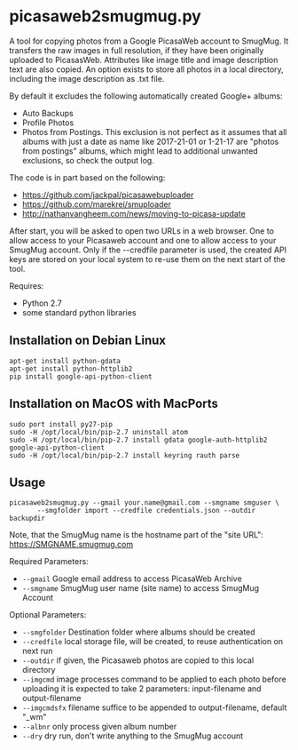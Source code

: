# picasaweb2smugmug.py

A tool for copying photos from a Google PicasaWeb account to SmugMug.
It transfers the raw images in full resolution, if they have been originally uploaded to PicasasWeb.
Attributes like image title and image description text are also copied.
An option exists to store all photos in a local directory, including the image description as .txt file.

By default it excludes the following automatically created Google+ albums:
* Auto Backups
* Profile Photos
* Photos from Postings. This exclusion is not perfect as it assumes that all albums with just a date as name like 2017-21-01 or 1-21-17 are "photos from postings" albums, which might lead to additional unwanted exclusions, so check the output log.

The code is in part based on the following:
* https://github.com/jackpal/picasawebuploader
* https://github.com/marekrei/smuploader
* http://nathanvangheem.com/news/moving-to-picasa-update

After start, you will be asked to open two URLs in a web browser.
One to allow access to your Picasaweb account
and one to allow access to your SmugMug account.
Only if the --credfile parameter is used, the created API keys are stored on your local system to re-use them on the next start of the tool.

Requires:
* Python 2.7
* some standard python libraries

## Installation on Debian Linux
```
apt-get install python-gdata
apt-get install python-httplib2
pip install google-api-python-client
```

## Installation on MacOS with MacPorts
```
sudo port install py27-pip
sudo -H /opt/local/bin/pip-2.7 uninstall atom 
sudo -H /opt/local/bin/pip-2.7 install gdata google-auth-httplib2 google-api-python-client
sudo -H /opt/local/bin/pip-2.7 install keyring rauth parse
```

## Usage
```
picasaweb2smugmug.py --gmail your.name@gmail.com --smgname smguser \
       --smgfolder import --credfile credentials.json --outdir backupdir
```

Note, that the SmugMug name is the hostname part of the "site URL": https://SMGNAME.smugmug.com

Required Parameters:
 * ```--gmail```  Google email address to access PicasaWeb Archive
 * ```--smgname```  SmugMug user name (site name) to access SmugMug Account

Optional Parameters:
 * ```--smgfolder```  Destination folder where albums should be created
 * ```--credfile```  local storage file, will be created, to reuse authentication on next run
 * ```--outdir```  if given, the Picasaweb photos are copied to this local directory
 * ```--imgcmd```  image processes command to be applied to each photo before uploading
           it is expected to take 2 parameters: input-filename and output-filename
 * ```--imgcmdsfx```  filename suffice to be appended to output-filename, default "_wm"
 * ```--albnr```  only process given album number
 * ```--dry```  dry run, don't write anything to the SmugMug account
